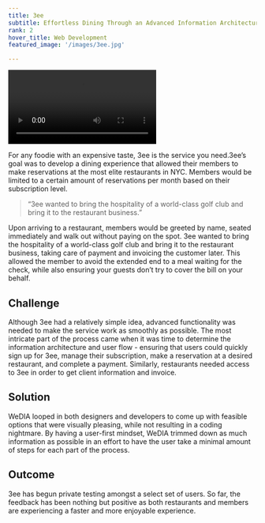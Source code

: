 ```yaml
---
title: 3ee
subtitle: Effortless Dining Through an Advanced Information Architecture.
rank: 2
hover_title: Web Development
featured_image: '/images/3ee.jpg'

---
```


<video class="full-video">
	<source src="/videos/wino.mp4" type="video/mp4">
</video>


For any foodie with an expensive taste, 3ee is the service you need.3ee’s goal
was to develop a dining experience that allowed their members to make
reservations at the most elite restaurants in NYC. Members would be limited to
a certain amount of reservations per month based on their subscription level.

> “3ee wanted to bring the hospitality of a world-class golf club and bring it
to the restaurant business.”

Upon arriving to a restaurant, members would be greeted by name, seated
immediately and walk out without paying on the spot. 3ee wanted to bring the
hospitality of a world-class golf club and bring it to the restaurant business,
taking care of payment and invoicing the customer later. This allowed the member
to avoid the extended end to a meal waiting for the check, while also ensuring
your guests don’t try to cover the bill on your behalf.

## Challenge

Although 3ee had a relatively simple idea, advanced functionality was needed to
make the service work as smoothly as possible. The most intricate part of
the process came when it was time to determine the information architecture and
user flow - ensuring that users could quickly sign up for 3ee, manage
their subscription, make a reservation at a desired restaurant, and complete a
payment. Similarly, restaurants needed access to 3ee in order to get client
information and invoice.


## Solution

WeDIA looped in both designers and developers to come up with feasible options
that were visually pleasing, while not resulting in a coding nightmare. By
having a user-first mindset, WeDIA trimmed down as much information as possible
in an effort to have the user take a minimal amount of steps for each part of
the process. 

## Outcome

3ee has begun private testing amongst a select set of users. So far, the
feedback has been nothing but positive as both restaurants and members are
experiencing a faster and more enjoyable experience. 
